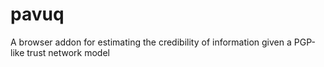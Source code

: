 pavuq
=====

A browser addon for estimating the credibility of information given a PGP-like trust network model
